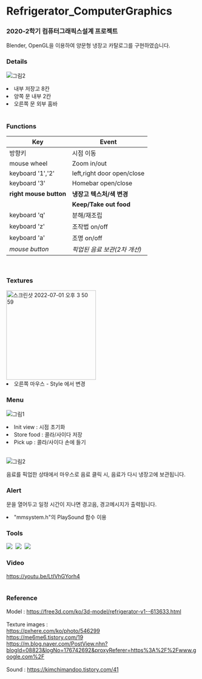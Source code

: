 # Refrigerator_ComputerGraphics
### 2020-2학기 컴퓨터그래픽스설계 프로젝트
Blender, OpenGL을 이용하여 양문형 냉장고 카탈로그를 구현하였습니다.
<br>

### Details
![그림2](https://user-images.githubusercontent.com/63782957/176839937-3569624b-61db-4225-86fb-cb7331345c5c.png)
<br>
<li>내부 저장고 8칸</li>
<li>양쪽 문 내부 2칸</li>
<li>오른쪽 문 외부 홈바</li>
<br>

### Functions

|Key|Event|
|------|---|
|방향키|시점 이동|
|mouse wheel|Zoom in/out|
|keyboard '1','2'|left,right door open/close|
|keyboard '3'|Homebar open/close|
|**right mouse button**|**냉장고 텍스처/색 변경**|
||**Keep/Take out food**|
|keyboard 'q'|분해/재조립|
|keyboard 'z'|조작법 on/off|
|keyboard 'a'|조명 on/off|
|*mouse button*|*픽업된 음료 보관(2차 개선)*|
<br>

### Textures

<img width="236" alt="스크린샷 2022-07-01 오후 3 50 59" src="https://user-images.githubusercontent.com/63782957/176840220-24719c73-5d22-4881-aea5-240ad41854bf.png">
<br>
<li>오른쪽 마우스 - Style 에서 변경</li>

### Menu

![그림1](https://user-images.githubusercontent.com/63782957/176840735-d23a3f2d-1a14-469f-b477-5881f7bc7505.png)
<li>Init view : 시점 초기화</li>
<li>Store food : 콜라/사이다 저장</li>
<li>Pick up : 콜라/사이다 손에 들기</li><br>

![그림2](https://user-images.githubusercontent.com/63782957/176840799-0e484363-8575-473f-9cc1-b5c315fa18b0.png)

음료를 픽업한 상태에서 마우스로 음료 클릭 시, 음료가 다시 냉장고에 보관됩니다.

### Alert
문을 열어두고 일정 시간이 지나면 경고음, 경고메시지가 출력됩니다.
<li>"mmsystem.h"의 PlaySound 함수 이용</li>

### Tools
<img src="https://img.shields.io/badge/OpenGL-5586A4?style=flat-square&logo=OpenGL&logoColor=white"/></a>&nbsp;
<img src="https://img.shields.io/badge/C++-00599C?style=flat-square&logo=C%2B%2B&logoColor=white"/></a>&nbsp;
<img src="https://img.shields.io/badge/Blender-F5792A?style=flat-square&logo=Blender&logoColor=white"/></a>&nbsp;
### Video
https://youtu.be/LtIVhGYorh4 <br>
<br>
### Reference
Model : https://free3d.com/ko/3d-model/refrigerator-v1--613633.html<br><br>
Texture images : <br>
https://pxhere.com/ko/photo/546299 <br> https://me6me6.tistory.com/19 <br> https://m.blog.naver.com/PostView.nhn?blogId=08823&logNo=176742692&proxyReferer=https%3A%2F%2Fwww.google.com%2F
<br><br>
Sound : https://kimchimandoo.tistory.com/41
<br>
